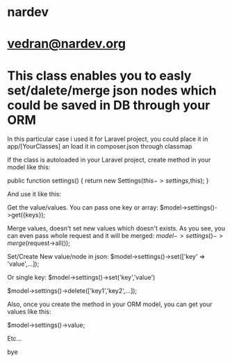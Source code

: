 # nardev
# vedran@nardev.org


# This class enables you to easly set/dalete/merge json nodes which could be saved in DB through your ORM

In this particular case i used it for Laravel project, you could place it in app/[YourClasses] an load it in composer.json through classmap

If the class is autoloaded in your Laravel project, create method in your model like this:


public function settings()
{
	return new Settings($this->settings,$this);
}


And use it like this:

Get the value/values. You can pass one key or array:
$model->settings()->get({keys});

Merge values, doesn't set new values which doesn't exists.
As you see, you can even pass whole request and it will be merged:
$model->settings()->merge($request->all());

Set/Create New value/node in json:
$model->settings()->set(['key' => 'value',...]);

Or single key:
$model->settings()->set('key','value')

$model->settings()->delete(['key1','key2',...]);


Also, once you create the method in your ORM model, you can get your values like this:

$model->settings()->value;



Etc...

bye

